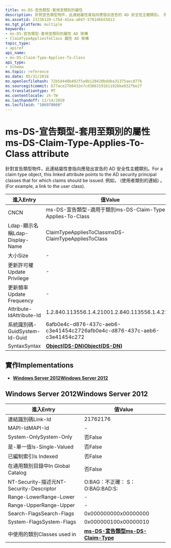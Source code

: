 ```yaml
---
title: ms-DS-宣告類型-套用至類別的屬性
description: 針對宣告類型物件，此連結屬性會指向應發出宣告的 AD 安全性主體類別。 例如， (使用者類別的連結) 。
ms.assetid: 2323b120-c7b4-41ea-a04f-5791d6b55813
ms.tgt_platform: multiple
keywords:
- ms-DS-宣告類型-套用至類別的屬性 AD 架構
- ClaimTypeAppliesToClass 屬性 AD 架構
topic_type:
- apiref
api_name:
- ms-DS-Claim-Type-Applies-To-Class
api_type:
- Schema
ms.topic: reference
ms.date: 05/31/2018
ms.openlocfilehash: 72b5d440b492f5a9b120420bddba31375aec877b
ms.sourcegitcommit: b77ace27b0432e7cd3863191b11926be032fbe2f
ms.translationtype: MT
ms.contentlocale: zh-TW
ms.lasthandoff: 12/14/2020
ms.locfileid: "106970860"
---
```

# <a name="ms-ds-claim-type-applies-to-class-attribute"></a><span data-ttu-id="44feb-106">ms-DS-宣告類型-套用至類別的屬性</span><span class="sxs-lookup"><span data-stu-id="44feb-106">ms-DS-Claim-Type-Applies-To-Class attribute</span></span>

<span data-ttu-id="44feb-107">針對宣告類型物件，此連結屬性會指向應發出宣告的 AD 安全性主體類別。</span><span class="sxs-lookup"><span data-stu-id="44feb-107">For a claim type object, this linked attribute points to the AD security principal classes that for which claims should be issued.</span></span> <span data-ttu-id="44feb-108">例如， (使用者類別的連結) 。</span><span class="sxs-lookup"><span data-stu-id="44feb-108">(For example, a link to the user class).</span></span>



| <span data-ttu-id="44feb-109">進入</span><span class="sxs-lookup"><span data-stu-id="44feb-109">Entry</span></span> | <span data-ttu-id="44feb-110">值</span><span class="sxs-lookup"><span data-stu-id="44feb-110">Value</span></span> |
|-------------------|-----------------------------------------|
| <span data-ttu-id="44feb-111">CN</span><span class="sxs-lookup"><span data-stu-id="44feb-111">CN</span></span>                | <span data-ttu-id="44feb-112">ms-DS-宣告類型-適用于類別</span><span class="sxs-lookup"><span data-stu-id="44feb-112">ms-DS-Claim-Type-Applies-To-Class</span></span>       |
| <span data-ttu-id="44feb-113">Ldap-顯示名稱</span><span class="sxs-lookup"><span data-stu-id="44feb-113">Ldap-Display-Name</span></span> | <span data-ttu-id="44feb-114">ClaimTypeAppliesToClass</span><span class="sxs-lookup"><span data-stu-id="44feb-114">msDS-ClaimTypeAppliesToClass</span></span>            |
| <span data-ttu-id="44feb-115">大小</span><span class="sxs-lookup"><span data-stu-id="44feb-115">Size</span></span>              | \-                                      |
| <span data-ttu-id="44feb-116">更新許可權</span><span class="sxs-lookup"><span data-stu-id="44feb-116">Update Privilege</span></span>  | \-                                      |
| <span data-ttu-id="44feb-117">更新頻率</span><span class="sxs-lookup"><span data-stu-id="44feb-117">Update Frequency</span></span>  | \-                                      |
| <span data-ttu-id="44feb-118">Attribute-Id</span><span class="sxs-lookup"><span data-stu-id="44feb-118">Attribute-Id</span></span>      | <span data-ttu-id="44feb-119">1.2.840.113556.1.4.2100</span><span class="sxs-lookup"><span data-stu-id="44feb-119">1.2.840.113556.1.4.2100</span></span>                 |
| <span data-ttu-id="44feb-120">系統識別碼-Guid</span><span class="sxs-lookup"><span data-stu-id="44feb-120">System-Id-Guid</span></span>    | <span data-ttu-id="44feb-121">6afb0e4c-d876-437c-aeb6-c3e41454c272</span><span class="sxs-lookup"><span data-stu-id="44feb-121">6afb0e4c-d876-437c-aeb6-c3e41454c272</span></span>    |
| <span data-ttu-id="44feb-122">Syntax</span><span class="sxs-lookup"><span data-stu-id="44feb-122">Syntax</span></span>            | [<span data-ttu-id="44feb-123">**Object(DS-DN)**</span><span class="sxs-lookup"><span data-stu-id="44feb-123">**Object(DS-DN)**</span></span>](s-object-ds-dn.md) |



## <a name="implementations"></a><span data-ttu-id="44feb-124">實作</span><span class="sxs-lookup"><span data-stu-id="44feb-124">Implementations</span></span>

-   [<span data-ttu-id="44feb-125">**Windows Server 2012**</span><span class="sxs-lookup"><span data-stu-id="44feb-125">**Windows Server 2012**</span></span>](#windows-server-2012)

## <a name="windows-server-2012"></a><span data-ttu-id="44feb-126">Windows Server 2012</span><span class="sxs-lookup"><span data-stu-id="44feb-126">Windows Server 2012</span></span>



| <span data-ttu-id="44feb-127">進入</span><span class="sxs-lookup"><span data-stu-id="44feb-127">Entry</span></span> | <span data-ttu-id="44feb-128">值</span><span class="sxs-lookup"><span data-stu-id="44feb-128">Value</span></span> |
|------------------------|---------------------------------------------------------|
| <span data-ttu-id="44feb-129">連結識別碼</span><span class="sxs-lookup"><span data-stu-id="44feb-129">Link-Id</span></span>                | <span data-ttu-id="44feb-130">2176</span><span class="sxs-lookup"><span data-stu-id="44feb-130">2176</span></span>                                                    |
| <span data-ttu-id="44feb-131">MAPI-Id</span><span class="sxs-lookup"><span data-stu-id="44feb-131">MAPI-Id</span></span>                | \-                                                      |
| <span data-ttu-id="44feb-132">System-Only</span><span class="sxs-lookup"><span data-stu-id="44feb-132">System-Only</span></span>            | <span data-ttu-id="44feb-133">否</span><span class="sxs-lookup"><span data-stu-id="44feb-133">False</span></span>                                                   |
| <span data-ttu-id="44feb-134">是-單一值</span><span class="sxs-lookup"><span data-stu-id="44feb-134">Is-Single-Valued</span></span>       | <span data-ttu-id="44feb-135">否</span><span class="sxs-lookup"><span data-stu-id="44feb-135">False</span></span>                                                   |
| <span data-ttu-id="44feb-136">已編制索引</span><span class="sxs-lookup"><span data-stu-id="44feb-136">Is Indexed</span></span>             | <span data-ttu-id="44feb-137">否</span><span class="sxs-lookup"><span data-stu-id="44feb-137">False</span></span>                                                   |
| <span data-ttu-id="44feb-138">在通用類別目錄中</span><span class="sxs-lookup"><span data-stu-id="44feb-138">In Global Catalog</span></span>      | <span data-ttu-id="44feb-139">否</span><span class="sxs-lookup"><span data-stu-id="44feb-139">False</span></span>                                                   |
| <span data-ttu-id="44feb-140">NT-Security-描述元</span><span class="sxs-lookup"><span data-stu-id="44feb-140">NT-Security-Descriptor</span></span> | <span data-ttu-id="44feb-141">O:BAG：不正確： S：</span><span class="sxs-lookup"><span data-stu-id="44feb-141">O:BAG:BAD:S:</span></span>                                            |
| <span data-ttu-id="44feb-142">Range-Lower</span><span class="sxs-lookup"><span data-stu-id="44feb-142">Range-Lower</span></span>            | \-                                                      |
| <span data-ttu-id="44feb-143">Range-Upper</span><span class="sxs-lookup"><span data-stu-id="44feb-143">Range-Upper</span></span>            | \-                                                      |
| <span data-ttu-id="44feb-144">Search-Flags</span><span class="sxs-lookup"><span data-stu-id="44feb-144">Search-Flags</span></span>           | <span data-ttu-id="44feb-145">0x00000000</span><span class="sxs-lookup"><span data-stu-id="44feb-145">0x00000000</span></span>                                              |
| <span data-ttu-id="44feb-146">System-Flags</span><span class="sxs-lookup"><span data-stu-id="44feb-146">System-Flags</span></span>           | <span data-ttu-id="44feb-147">0x00000010</span><span class="sxs-lookup"><span data-stu-id="44feb-147">0x00000010</span></span>                                              |
| <span data-ttu-id="44feb-148">中使用的類別</span><span class="sxs-lookup"><span data-stu-id="44feb-148">Classes used in</span></span>        | [<span data-ttu-id="44feb-149">**ms-DS-宣告類型**</span><span class="sxs-lookup"><span data-stu-id="44feb-149">**ms-DS-Claim-Type**</span></span>](c-msds-claimtype.md)<br/> |



 

 





